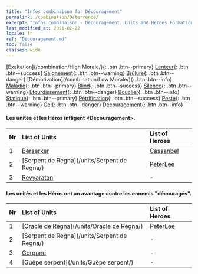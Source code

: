```yaml
---
title: "Infos combinaison for Découragement"
permalink: /combination/Deterrence/
excerpt: "Infos combinaison - Découragement. Units and Heroes Formation."
last_modified_at: 2021-02-22
locale: fr
ref: "Découragement.md"
toc: false
classes: wide
---
```


  [Exaltation](/combination/High Morale/){: .btn .btn--primary} [Lenteur](/combination/Slow/){: .btn .btn--success} [Saignement](/combination/Bleeding/){: .btn .btn--warning} [Brûlure](/combination/Burning/){: .btn .btn--danger} [Démotivation](/combination/Low Morale/){: .btn .btn--info} [Maladie](/combination/Disease/){: .btn .btn--primary} [Blind](/combination/Blind/){: .btn .btn--success} [Silence](/combination/Silence/){: .btn .btn--warning} [Étourdissement](/combination/Stun/){: .btn .btn--danger} [Bouclier](/combination/Shield/){: .btn .btn--info} [Statique](/combination/Static/){: .btn .btn--primary} [Pétrification](/combination/Petrify/){: .btn .btn--success} [Peste](/combination/Plague/){: .btn .btn--warning} [Gel](/combination/Freeze/){: .btn .btn--danger} [Découragement](/combination/Deterrence/){: .btn .btn--info} 


#### Les unités et les Héros infligent <Découragement>.

  | Nr |  List of Units  | List of Heroes | 
  |:---|:----------------|:---------------| 
  | 1 | [Berserker](/units/Berserker/) | [Cassanbel](/heroes/Cassanbel/) |
  | 2 | [Serpent de Regna](/units/Serpent de Regna/) | [PeterLee](/heroes/PeterLee/) |
  | 3 | [Revyaratan](/units/Revyaratan/) | - |


#### Les unités et les Héros ont un avantage contre les ennemis "découragés".

  | Nr |  List of Units  | List of Heroes | 
  |:---|:----------------|:---------------| 
  | 1 | [Oracle de Regna](/units/Oracle de Regna/) | [PeterLee](/heroes/PeterLee/) |
  | 2 | [Serpent de Regna](/units/Serpent de Regna/) | - |
  | 3 | [Gorgone](/units/Gorgone/) | - |
  | 4 | [Guêpe serpent](/units/Guêpe serpent/) | - |
